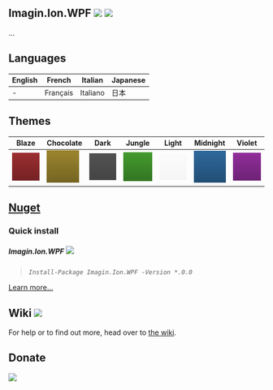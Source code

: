 ﻿Imagin.Ion.WPF 
![](https://img.shields.io/badge/style-Unstable-yellow.svg?style=flat&label=Build)
![](https://img.shields.io/badge/style-8.0-blue.svg?style=flat&label=Version)
---
...

Languages
---
English | French | Italian | Japanese |
-|-|-|-|
\- | Français | Italiano | 日本 |

Themes
---
Blaze | Chocolate | Dark | Jungle | Light | Midnight | Violet |
-|-|-|-|-|-|-|
<img src="https://github.com/ionsharp/Ion.WPF/blob/main/Themes/Blaze.png?raw=true" width="64" /> | <img src="https://github.com/ionsharp/Ion.WPF/blob/main/Themes/Chocolate.png?raw=true" width="64" /> | <img src="https://github.com/ionsharp/Ion.WPF/blob/main/Themes/Dark.png?raw=true" width="64" /> | <img src="https://github.com/ionsharp/Ion.WPF/blob/main/Themes/Jungle.png?raw=true" width="64" /> | <img src="https://github.com/ionsharp/Ion.WPF/blob/main/Themes/Light.png?raw=true" width="64" /> | <img src="https://github.com/ionsharp/Ion.WPF/blob/main/Themes/Midnight.png?raw=true" width="64" /> | <img src="https://github.com/ionsharp/Ion.WPF/blob/main/Themes/Violet.png?raw=true" width="64" />


[Nuget](https://www.nuget.org/packages/Imagin.Ion.WPF/)
---
### Quick install
##### Imagin.Ion.WPF ![](https://img.shields.io/badge/style-Coming%20soon!-red.svg?style=flat&label=)
> _`Install-Package Imagin.Ion.WPF -Version *.0.0`_

[Learn more...](https://github.com/ionsharp/Ion.WPF/wiki)

Wiki ![](https://img.shields.io/badge/style-Coming%20soon!-red.svg?style=flat&label=)
---
For help or to find out more, head over to [the wiki](https://github.com/ionsharp/Ion.WPF/wiki).

Donate
---
[![](https://www.paypalobjects.com/en_US/i/btn/btn_donateCC_LG.gif)](https://www.paypal.com/cgi-bin/webscr?cmd=_s-xclick&hosted_button_id=AJJG6PWLBYQNG)